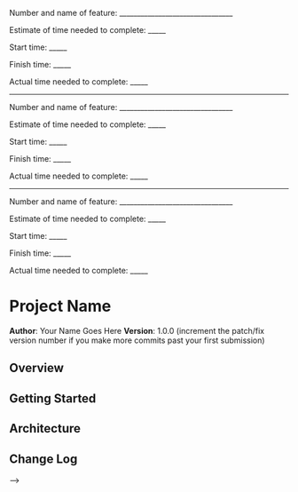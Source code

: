Number and name of feature: ________________________________

Estimate of time needed to complete: _____

Start time: _____

Finish time: _____

Actual time needed to complete: _____


----------------


Number and name of feature: ________________________________

Estimate of time needed to complete: _____

Start time: _____

Finish time: _____

Actual time needed to complete: _____

-------------------


Number and name of feature: ________________________________

Estimate of time needed to complete: _____

Start time: _____

Finish time: _____

Actual time needed to complete: _____



# Project Name

**Author**: Your Name Goes Here
**Version**: 1.0.0 (increment the patch/fix version number if you make more commits past your first submission)

## Overview
<!-- Provide a high level overview of what this application is and why you are building it, beyond the fact that it's an assignment for this class. (i.e. What's your problem domain?) -->

## Getting Started
<!-- What are the steps that a user must take in order to build this app on their own machine and get it running? -->

## Architecture
<!-- Provide a detailed description of the application design. What technologies (languages, libraries, etc) you're using, and any other relevant design information. -->

## Change Log
<!-- Use this area to document the iterative changes made to your application as each feature is successfully implemented. Use time stamps. Here's an examples:

01-01-2001 4:59pm - Application now has a fully-functional express server, with a GET route for the location resource.

## Credits and Collaborations
<!-- Give credit (and a link) to other people or resources that helped you build this application. -->
-->